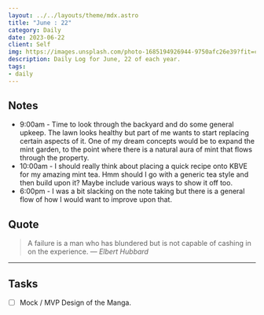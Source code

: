 ```yaml
---
layout: ../../layouts/theme/mdx.astro
title: "June : 22"
category: Daily
date: 2023-06-22
client: Self
img: https://images.unsplash.com/photo-1685194926944-9750afc26e39?fit=crop&q=85&w=1400&h=700
description: Daily Log for June, 22 of each year.
tags:
- daily
---
```


## Notes

- 9:00am - Time to look through the backyard and do some general upkeep. The lawn looks healthy but part of me wants to start replacing certain aspects of it. One of my dream concepts would be to expand the mint garden, to the point where there is a natural aura of mint that flows through the property.
- 10:00am - I should really think about placing a quick recipe onto KBVE for my amazing mint tea. Hmm should I go with a generic tea style and then build upon it? Maybe include various ways to show it off too. 
- 6:00pm - I was a bit slacking on the note taking but there is a general flow of how I would want to improve upon that.

## Quote

> A failure is a man who has blundered but is not capable of cashing in on the experience.
> — <cite>Elbert Hubbard</cite>

---

## Tasks

- [ ] Mock / MVP Design of the Manga.